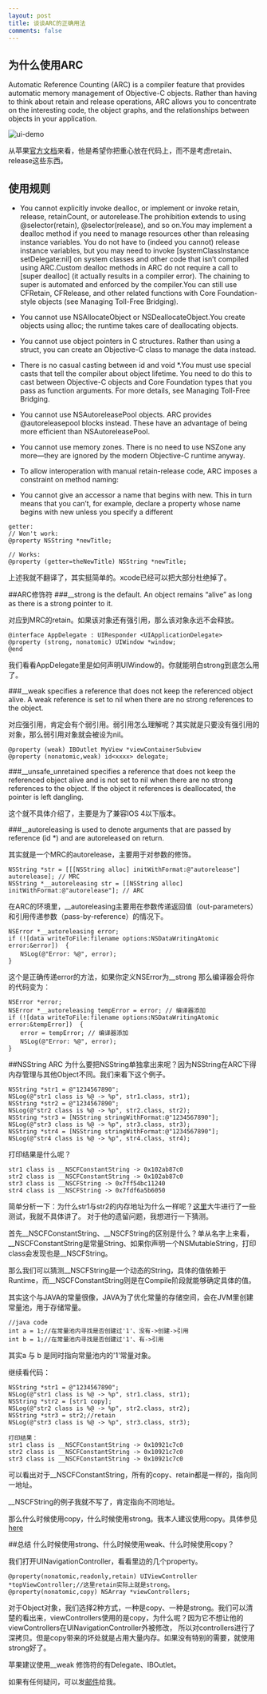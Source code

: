 ```yaml
---
layout: post
title: 谈谈ARC的正确用法
comments: false
---
```


## 为什么使用ARC

Automatic Reference Counting (ARC) is a compiler feature that provides automatic memory management of Objective-C objects. Rather than having to think about retain and release operations, ARC allows you to concentrate on the interesting code, the object graphs, and the relationships between objects in your application.

![ui-demo](https://developer.apple.com/library/ios/releasenotes/ObjectiveC/RN-TransitioningToARC/Art/ARC_Illustration.jpg)

从苹果[官方文档](https://developer.apple.com/library/ios/releasenotes/ObjectiveC/RN-TransitioningToARC/Introduction/Introduction.html#//apple_ref/doc/uid/TP40011226)来看，他是希望你把重心放在代码上，而不是考虑retain、release这些东西。

## 使用规则

* You cannot explicitly invoke dealloc, or implement or invoke retain, release, retainCount, or autorelease.The prohibition extends to using @selector(retain), @selector(release), and so on.You may implement a dealloc method if you need to manage resources other than releasing instance variables. You do not have to (indeed you cannot) release instance variables, but you may need to invoke [systemClassInstance setDelegate:nil] on system classes and other code that isn’t compiled using ARC.Custom dealloc methods in ARC do not require a call to [super dealloc] (it actually results in a compiler error). The chaining to super is automated and enforced by the compiler.You can still use CFRetain, CFRelease, and other related functions with Core Foundation-style objects (see Managing Toll-Free Bridging).

* You cannot use NSAllocateObject or NSDeallocateObject.You create objects using alloc; the runtime takes care of deallocating objects.

* You cannot use object pointers in C structures.
Rather than using a struct, you can create an Objective-C class to manage the data instead.

* There is no casual casting between id and void *.You must use special casts that tell the compiler about object lifetime. You need to do this to cast between Objective-C objects and Core Foundation types that you pass as function arguments. For more details, see Managing Toll-Free Bridging.

* You cannot use NSAutoreleasePool objects. ARC provides @autoreleasepool blocks instead. These have an advantage of being more efficient than NSAutoreleasePool.

* You cannot use memory zones. There is no need to use NSZone any more—they are ignored by the modern Objective-C runtime anyway.

* To allow interoperation with manual retain-release code, ARC imposes a constraint on method naming:

* You cannot give an accessor a name that begins with new. This in turn means that you can’t, for example, declare a property whose name begins with new unless you specify a different 

```
getter:
// Won't work:
@property NSString *newTitle;
 
// Works:
@property (getter=theNewTitle) NSString *newTitle;
```

上述我就不翻译了，其实挺简单的。xcode已经可以把大部分杜绝掉了。

##ARC修饰符
###__strong 
is the default. An object remains “alive” as long as there is a strong pointer to it.

对应到MRC的retain。如果该对象还有强引用，那么该对象永远不会释放。

```
@interface AppDelegate : UIResponder <UIApplicationDelegate>
@property (strong, nonatomic) UIWindow *window;
@end
```

我们看看AppDelegate里是如何声明UIWindow的。你就能明白strong到底怎么用了。

###__weak
specifies a reference that does not keep the referenced object alive. A weak reference is set to nil when there are no strong references to the object.

对应强引用，肯定会有个弱引用。弱引用怎么理解呢？其实就是只要没有强引用的对象，那么弱引用对象就会被设为nil。

```
@property (weak) IBOutlet MyView *viewContainerSubview
@property (nonatomic,weak) id<xxxx> delegate;
```

###__unsafe_unretained
specifies a reference that does not keep the referenced object alive and is not set to nil when there are no strong references to the object. If the object it references is deallocated, the pointer is left dangling.

这个就不具体介绍了，主要是为了兼容IOS 4以下版本。

###__autoreleasing
is used to denote arguments that are passed by reference (id *) and are autoreleased on return.

其实就是一个MRC的autorelease，主要用于对参数的修饰。

```
NSString *str = [[[NSString alloc] initWithFormat:@"autorelease"] autorelease]; // MRC
NSString *__autoreleasing str = [[NSString alloc] initWithFormat:@"autorelease"]; // ARC
```

在ARC的环境里，__autoreleasing主要用在参数传递返回值（out-parameters）和引用传递参数（pass-by-reference）的情况下。

```
NSError *__autoreleasing error; 
if (![data writeToFile:filename options:NSDataWritingAtomic error:&error])  { 
　　NSLog(@"Error: %@", error); 
}
```

这个是正确传递error的方法，如果你定义NSError为__strong 那么编译器会将你的代码变为：

```
NSError *error; 
NSError *__autoreleasing tempError = error; // 编译器添加 
if (![data writeToFile:filename options:NSDataWritingAtomic error:&tempError])  { 
　　error = tempError; // 编译器添加 
　　NSLog(@"Error: %@", error); 
}
```

##NSString ARC
为什么要把NSString单独拿出来呢？因为NSString在ARC下得内存管理与其他Object不同。我们来看下这个例子。

```
NSString *str1 = @"1234567890";
NSLog(@"str1 class is %@ -> %p", str1.class, str1);
NSString *str2 = @"1234567890";
NSLog(@"str2 class is %@ -> %p", str2.class, str2);
NSString *str3 = [NSString stringWithFormat:@"1234567890"];
NSLog(@"str3 class is %@ -> %p", str3.class, str3);
NSString *str4 = [NSString stringWithFormat:@"1234567890"];
NSLog(@"str4 class is %@ -> %p", str4.class, str4);

```

打印结果是什么呢？

```
str1 class is __NSCFConstantString -> 0x102ab87c0
str2 class is __NSCFConstantString -> 0x102ab87c0
str3 class is __NSCFString -> 0x7ff54bc11240
str4 class is __NSCFString -> 0x7fdf6a5b6050
```

简单分析一下：为什么str1与str2的内存地址为什么一样呢？[这里](http://blog.cnbluebox.com/blog/2014/04/16/nsstringte-xing-fen-xi-xue-xi/)大牛进行了一些测试，我就不具体讲了。
对于他的遗留问题，我想进行一下猜测。

首先__NSCFConstantString、__NSCFString的区别是什么？单从名字上来看，__NSCFConstantString是常量String、如果你声明一个NSMutableString，打印class会发现也是__NSCFString。

那么我们可以猜测__NSCFString是一个动态的String，具体的值依赖于Runtime，而__NSCFConstantString则是在Compile阶段就能够确定具体的值。

其实这个与JAVA的常量很像，JAVA为了优化常量的存储空间，会在JVM里创建常量池，用于存储常量。

```
//java code
int a = 1;//在常量池内寻找是否创建过'1'、没有->创建->引用
int b = 1;//在常量池内寻找是否创建过'1'、有->引用
```

其实a 与 b 是同时指向常量池内的'1'常量对象。

继续看代码：

```
NSString *str1 = @"1234567890";
NSLog(@"str1 class is %@ -> %p", str1.class, str1);
NSString *str2 = [str1 copy];
NSLog(@"str2 class is %@ -> %p", str2.class, str2);
NSString *str3 = str2;//retain
NSLog(@"str3 class is %@ -> %p", str3.class, str3);
```

```
打印结果：
str1 class is __NSCFConstantString -> 0x10921c7c0
str2 class is __NSCFConstantString -> 0x10921c7c0
str3 class is __NSCFConstantString -> 0x10921c7c0
```

可以看出对于__NSCFConstantString，所有的copy、retain都是一样的，指向同一地址。

__NSCFString的例子我就不写了，肯定指向不同地址。

那么什么时候使用copy，什么时候使用strong。我本人建议使用copy。具体参见[here](http://southpeak.github.io/blog/2015/05/10/ioszhi-shi-xiao-ji-di-%5B%3F%5D-qi-2015-dot-05-dot-10/)

##总结
什么时候使用strong、什么时候使用weak、什么时候使用copy？

我们打开UINavigationController，看看里边的几个property。

```
@property(nonatomic,readonly,retain) UIViewController *topViewController;//这里retain实际上就是strong。
@property(nonatomic,copy) NSArray *viewControllers;
```

对于Object对象，我们选择2种方式，一种是copy、一种是strong。我们可以清楚的看出来，viewControllers使用的是copy，为什么呢？因为它不想让他的viewControllers在UINavigationController外被修改，
所以对controllers进行了深拷贝。但是copy带来的坏处就是占用大量内存。如果没有特别的需要，就使用strong好了。

苹果建议使用__weak 修饰符的有Delegate、IBOutlet。


如果有任何疑问，可以发[邮件](mailto:shuvigoss@gmail.com)给我。